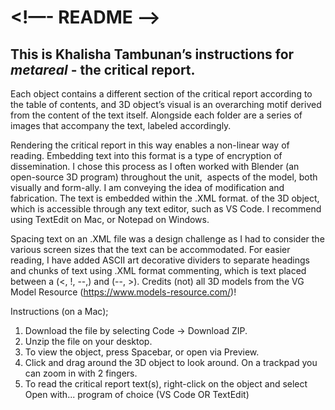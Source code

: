 # <!—- README ——>
## This is Khalisha Tambunan’s instructions for _metareal_ - the critical report.

Each object contains a different section of the critical report according to the table of contents, and 3D object’s visual is an overarching motif derived from the content of the text itself. Alongside each folder are a series of images that accompany the text, labeled accordingly.

Rendering the critical report in this way enables a non-linear way of reading. Embedding text into this format is a type of encryption of dissemination. I chose this process as I often worked with Blender (an open-source 3D program) throughout the unit,  aspects of the model, both visually and form-ally. I am conveying the idea of modification and fabrication. The text is embedded within the .XML format. of the 3D object, which is accessible through any text editor, such as VS Code. I recommend using TextEdit on Mac, or Notepad on Windows. 

Spacing text on an .XML file was a design challenge as I had to consider the various screen sizes that the text can be accommodated. For easier reading, I have added ASCII art decorative dividers to separate headings and chunks of text using .XML format commenting, which is text placed between a (<, !, --,) and (--, >).
Credits (not) all 3D models from the VG Model Resource (https://www.models-resource.com/)!

Instructions (on a Mac);
1. Download the file by selecting Code -> Download ZIP.
2.  Unzip the file on your desktop.
3. To view the object, press Spacebar, or open via Preview.
4. Click and drag around the 3D object to look around. On a trackpad you can zoom in with 2 fingers.
5. To read the critical report text(s), right-click on the object and select Open with... program of choice (VS Code OR TextEdit)
